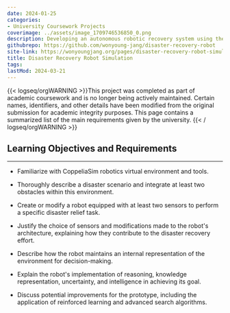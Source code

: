 ```yaml
---
date: 2024-01-25
categories:
- University Coursework Projects
coverimage: ../assets/image_1709746536850_0.png
description: Developing an autonomous robotic recovery system using the [CoppeliaSim](https://www.coppeliarobotics.com/) virtual robot environment to demonstrate goal-seeking behaviors in a disaster recovery scenario, incorporating sensors to assist in the effort.
githubrepo: https://github.com/wonyoung-jang/disaster-recovery-robot
site-link: https://wonyoungjang.org/pages/disaster-recovery-robot-simulation/
title: Disaster Recovery Robot Simulation
tags:
lastMod: 2024-03-21
---
```

{{< logseq/orgWARNING >}}This project was completed as part of academic coursework and is no longer being actively maintained. Certain names, identifiers, and other details have been modified from the original submission for academic integrity purposes. This page contains a summarized list of the main requirements given by the university.
{{< / logseq/orgWARNING >}}

## Learning Objectives and Requirements
---

  + Familiarize with CoppeliaSim robotics virtual environment and tools.

  + Thoroughly describe a disaster scenario and integrate at least two obstacles within this environment.

  + Create or modify a robot equipped with at least two sensors to perform a specific disaster relief task.

  + Justify the choice of sensors and modifications made to the robot's architecture, explaining how they contribute to the disaster recovery effort.

  + Describe how the robot maintains an internal representation of the environment for decision-making.

  + Explain the robot's implementation of reasoning, knowledge representation, uncertainty, and intelligence in achieving its goal.

  + Discuss potential improvements for the prototype, including the application of reinforced learning and advanced search algorithms.
